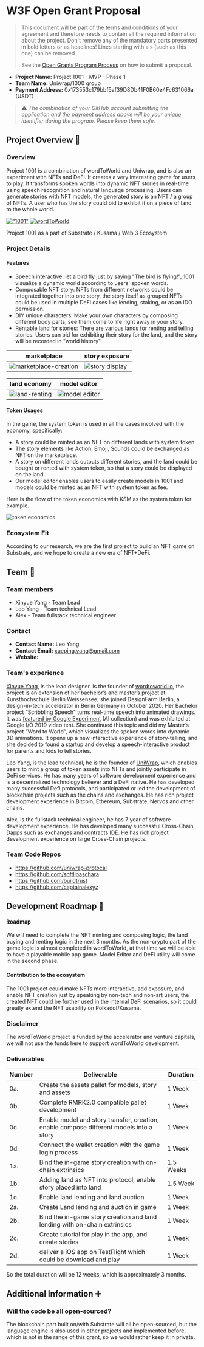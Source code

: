 # W3F Open Grant Proposal

> This document will be part of the terms and conditions of your agreement and therefore needs to contain all the required information about the project. Don't remove any of the mandatory parts presented in bold letters or as headlines! Lines starting with a `>` (such as this one) can be removed.
>
> See the [Open Grants Program Process](https://github.com/w3f/Open-Grants-Program/#pencil-process) on how to submit a proposal.

* **Project Name:** Project 1001 - MVP - Phase 1
* **Team Name:** Uniwrap/1000 group
* **Payment Address:** 0x173553c179bbf5af39D8Db41F0B60e4Fc631066a (USDT)


> ⚠️ *The combination of your GitHub account submitting the application and the payment address above will be your unique identifier during the program. Please keep them safe.*

## Project Overview :page_facing_up:

### Overview

Project 1001 is a combination of wordToWorld and Uniwrap, and is also an experiment with NFTs and DeFi. It creates a very interesting game for users to play. It transforms spoken words into dynamic NFT stories in real-time using speech recognition and natural language processing. Users can generate stories with NFT models, the generated story is an NFT / a group of NFTs. A user who has the story could bid to exhibit it on a piece of land to the whole world.
 
[!["1001"](https://img.youtube.com/vi/IfLEJZKqxoQ/0.jpg)](https://www.youtube.com/watch?v=IfLEJZKqxoQ)
[![wordToWorld](https://img.youtube.com/vi/yrz_y5HF_0s/0.jpg)](https://www.youtube.com/watch?v=yrz_y5HF_0s)


Project 1001 as a part of Substrate / Kusama / Web 3 Ecosystem

### Project Details

#### Features
* Speech interactive: let a bird fly just by saying "The bird is flying!", 1001 visualize a dynamic world according to users' spoken words.
* Composable NFT story: NFTs from different networks could be integrated together into one story, the story itself as grouped NFTs could be used in multiple DeFi cases like lending, staking, or as an IDO permission.
* DIY unique characters: Make your own characters by composing different body parts, see them come to life right away in your story.
* Rentable land for stories: There are various lands for renting and telling stories. Users can bid for exhibiting their story for the land, and the story will be recorded in "world history".
 
|marketplace|story exposure|
|---|---|
|![marketplace-creation](https://wordtoworld.s3.eu-central-1.amazonaws.com/marketplace.png)|![story display](https://wordtoworld.s3.eu-central-1.amazonaws.com/land_view_small.png)|
 
|land economy|model editor|
|---|---|
|![land-renting](https://wordtoworld.s3.eu-central-1.amazonaws.com/marketplace_land_renting.png)|![model editor](https://wordtoworld.s3.eu-central-1.amazonaws.com/model-editor.png)|
 
 
#### Token Usages
In the game, the system token is used in all the cases involved with the economy, specifically:
* A story could be minted as an NFT on different lands with system token.
* The story elements like Action, Emoji, Sounds could be exchanged as NFT on the marketplace.
* A story on different lands outputs different stories, and the land could be bought or rented with system token, so that a story could be displayed on the land.
* Our model editor enables users to easily create models in 1001 and models could be minted as an NFT with system token as fee.
 
Here is the flow of the token economics with KSM as the system token for example.
 
![token economics](https://wordtoworld.s3.eu-central-1.amazonaws.com/1001flow.png)


### Ecosystem Fit

According to our research, we are the first project to build an NFT game on Substrate, and we hope to create a new era of NFT+DeFi.

## Team :busts_in_silhouette:

### Team members

* Xinyue Yang - Team Lead
* Leo Yang - Team technical Lead
* Alex - Team fullstack technical engineer


### Contact

* **Contact Name:** Leo Yang
* **Contact Email:** xueping.yang@gmail.com
* **Website:**

### Team's experience

[Xinyue Yang](http://xinyue.de/), is the lead designer. is the founder of [wordtoworld.io](wordtoworld.io), the project is an extension of her bachelor’s and master’s project at Kunsthochschule Berlin Weissensee, she joined DesignFarm Berlin, a design-in-tech accelerator in Berlin Germany in October 2020. Her Bachelor project “Scribbling Speech” turns real-time speech into animated drawings. It was [featured by Google Experiment](https://experiments.withgoogle.com/scribbling-speech) (AI collection) and was exhibited at Google I/O 2019 video tent.
She continued this topic and did my Master’s project “Word to World”, which visualizes the spoken words into dynamic 3D animations. It opens up a new interactive experience of story-telling, and she decided to found a startup and develop a speech-interactive product for parents and kids to tell stories.

Leo Yang, is the lead technical, he is the founder of [UniWrap](https://uniwrap.io/), which enables users to mint a group of token assets into NFTs and jointly participate in DeFi services. He has many years of software development experience and is a decentralized technology believer and a DeFi native. He has developed many successful Defi protocols, and participated or led the development of blockchain projects such as the chains and exchanges. He has rich project development experience in Bitcoin, Ethereum, Substrate, Nervos and other chains.

Alex, is the fullstack technical engineer, he has 7 year of software development experience. He has  developed many successful  Cross-Chain Dapps such as exchanges and contracts IDE. He has rich project development experience on large Cross-Chain projects.

### Team Code Repos

* https://github.com/uniwrap-protocal
* https://github.com/softlipaschara
* https://github.com/buildtrust
* https://github.com/captainalexyz

## Development Roadmap :nut_and_bolt:

#### Roadmap
We will need to complete the NFT minting and composing logic, the land buying and renting logic in the next 3 months. As the non-crypto part of the game logic is almost completed in wordToWorld, at that time we will be able to have a playable mobile app game. Model Editor and DeFi utility will come in the second phase.
 
#### Contribution to the ecosystem
The 1001 project could make NFTs more interactive, add exposure, and enable NFT creation just by speaking by non-tech and non-art users, the created NFT could be further used in the internal DeFi scenarios, so it could greatly extend the NFT usability on Polkadot/Kusama.
 
 
### Disclaimer
The wordToWorld project is funded by the accelerator and venture capitals, we will not use the funds here to support wordToWorld development.
 
### Deliverables
 
| Number | Deliverable | Duration |
| ------------- | ------------- | ------------- |
| 0a. | Create the assets pallet for models, story and assets| 1 Week | 
| 0b. | Complete RMRK2.0 compatible pallet development | 1 Week | 
| 0c. | Enable model and story transfer, creation, enable compose different models into a story | 1 Week | 
| 0d. | Connect the wallet creation with the game login process | 1 Week | 
| 1a. | Bind the in-game story creation with on-chain extrinsics | 1.5 Weeks | 
| 1b. | Adding land as NFT into protocol, enable story placed into land  | 1.5 Week | 
| 1c. | Enable land lending and land auction | 1 Week | 
| 2a. | Create Land lending and auction in game | 1 Week |
| 2b. | Bind the in-game story creation and land lending with on-chain extrinsics | 1 Week |
| 2c. | Create tutorial for play in the app, and create stories| 1 Week | 
| 2d. | deliver a iOS app on TestFlight which could be download and play| 1 Week | 
 
 
So the total duration will be 12 weeks, which is approximately 3 months.


## Additional Information :heavy_plus_sign:

### Will the code be all open-sourced?
 
The blockchain part built on/with Substrate will all be open-sourced, but the language engine is also used in other projects and implemented before, which is not in the range of this grant, so we would rather keep it in private.
